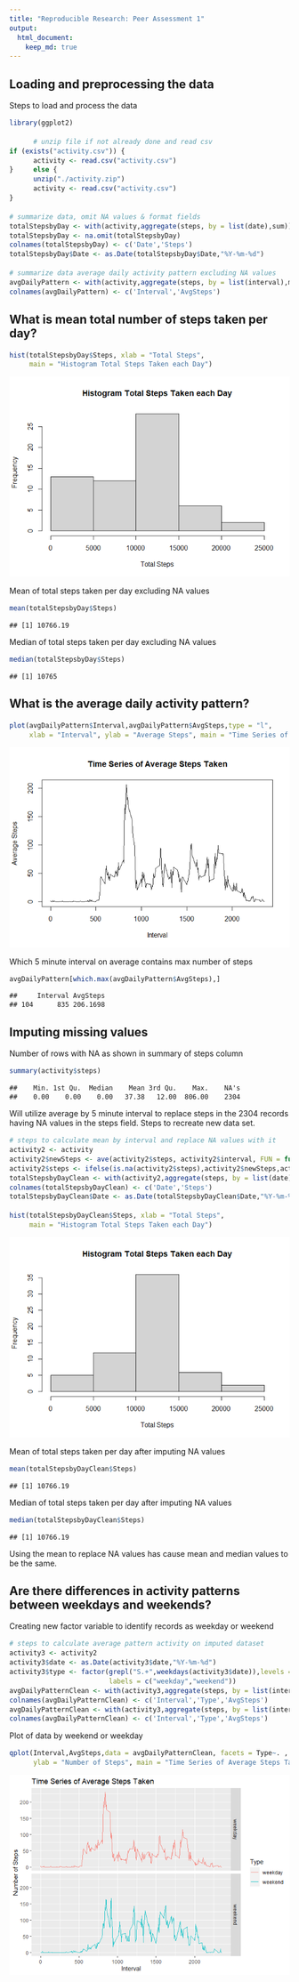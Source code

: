 ```yaml
---
title: "Reproducible Research: Peer Assessment 1"
output: 
  html_document:
    keep_md: true
---
```



## Loading and preprocessing the data
Steps to load and process the data


```r
library(ggplot2)

      # unzip file if not already done and read csv
if (exists("activity.csv")) {
      activity <- read.csv("activity.csv")
}     else {
      unzip("./activity.zip")
      activity <- read.csv("activity.csv")
}

# summarize data, omit NA values & format fields
totalStepsbyDay <- with(activity,aggregate(steps, by = list(date),sum))
totalStepsbyDay <- na.omit(totalStepsbyDay)
colnames(totalStepsbyDay) <- c('Date','Steps')
totalStepsbyDay$Date <- as.Date(totalStepsbyDay$Date,"%Y-%m-%d")

# summarize data average daily activity pattern excluding NA values
avgDailyPattern <- with(activity,aggregate(steps, by = list(interval),mean, na.rm = TRUE))
colnames(avgDailyPattern) <- c('Interval','AvgSteps')
```


## What is mean total number of steps taken per day?



```r
hist(totalStepsbyDay$Steps, xlab = "Total Steps", 
     main = "Histogram Total Steps Taken each Day")
```

![](PA1_template_files/figure-html/Hist-1.png)<!-- -->

Mean of total steps taken per day excluding NA values


```r
mean(totalStepsbyDay$Steps)
```

```
## [1] 10766.19
```

Median of total steps taken per day excluding NA values


```r
median(totalStepsbyDay$Steps)
```

```
## [1] 10765
```

## What is the average daily activity pattern?


```r
plot(avgDailyPattern$Interval,avgDailyPattern$AvgSteps,type = "l",
     xlab = "Interval", ylab = "Average Steps", main = "Time Series of Average Steps Taken")
```

![](PA1_template_files/figure-html/time-1.png)<!-- -->

Which 5 minute interval on average contains max number of steps


```r
avgDailyPattern[which.max(avgDailyPattern$AvgSteps),]
```

```
##     Interval AvgSteps
## 104      835 206.1698
```

## Imputing missing values

Number of rows with NA as shown in summary of steps column


```r
summary(activity$steps)
```

```
##    Min. 1st Qu.  Median    Mean 3rd Qu.    Max.    NA's 
##    0.00    0.00    0.00   37.38   12.00  806.00    2304
```

Will utilize average by 5 minute interval to replace steps in the 2304 records having NA values in the steps field.  Steps to recreate new data set.


```r
# steps to calculate mean by interval and replace NA values with it
activity2 <- activity
activity2$newSteps <- ave(activity2$steps, activity2$interval, FUN = function(x)mean(x[!is.na(x)]))
activity2$steps <- ifelse(is.na(activity2$steps),activity2$newSteps,activity2$steps)
totalStepsbyDayClean <- with(activity2,aggregate(steps, by = list(date),sum))
colnames(totalStepsbyDayClean) <- c('Date','Steps')
totalStepsbyDayClean$Date <- as.Date(totalStepsbyDayClean$Date,"%Y-%m-%d")

hist(totalStepsbyDayClean$Steps, xlab = "Total Steps", 
     main = "Histogram Total Steps Taken each Day")
```

![](PA1_template_files/figure-html/newdataset-1.png)<!-- -->

Mean of total steps taken per day after imputing NA values


```r
mean(totalStepsbyDayClean$Steps)
```

```
## [1] 10766.19
```

Median of total steps taken per day after imputing NA values


```r
median(totalStepsbyDayClean$Steps)
```

```
## [1] 10766.19
```

Using the mean to replace NA values has cause mean and median values to be the same.


## Are there differences in activity patterns between weekdays and weekends?

Creating new factor variable to identify records as weekday or weekend


```r
# steps to calculate average pattern activity on imputed dataset
activity3 <- activity2
activity3$date <- as.Date(activity3$date,"%Y-%m-%d")
activity3$type <- factor(grepl("S.+",weekdays(activity3$date)),levels = c(FALSE,TRUE),
                         labels = c("weekday","weekend"))
avgDailyPatternClean <- with(activity3,aggregate(steps, by = list(interval,type),mean))
colnames(avgDailyPatternClean) <- c('Interval','Type','AvgSteps')
avgDailyPatternClean <- with(activity3,aggregate(steps, by = list(interval,type),mean))
colnames(avgDailyPatternClean) <- c('Interval','Type','AvgSteps')
```

Plot of data by weekend or weekday


```r
qplot(Interval,AvgSteps,data = avgDailyPatternClean, facets = Type~. , geom = "line",
      ylab = "Number of Steps", main = "Time Series of Average Steps Taken", colour = Type)
```

![](PA1_template_files/figure-html/typeplot-1.png)<!-- -->
